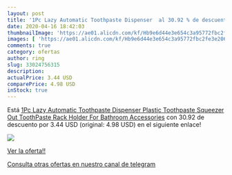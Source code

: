 ```yaml
---
layout: post
title: '1Pc Lazy Automatic Toothpaste Dispenser  al 30.92 % de descuento'
date: 2020-04-16 18:42:03
thumbnailImage: 'https://ae01.alicdn.com/kf/Hb9e6d44e3e654c3a95772fbc2fe3e206F/1Pc-Lazy-Automatic-Toothpaste-Dispenser-Plastic-Toothpaste-Squeezer-Out-ToothPaste-Rack-Holder-For-Bathroom-Accessories.jpg_350x350._SL200_.jpg'
images: [ 'https://ae01.alicdn.com/kf/Hb9e6d44e3e654c3a95772fbc2fe3e206F/1Pc-Lazy-Automatic-Toothpaste-Dispenser-Plastic-Toothpaste-Squeezer-Out-ToothPaste-Rack-Holder-For-Bathroom-Accessories.jpg_350x350._SL200_.jpg' ]
comments: true
category: ofertas
author: ring
slug: 33024756315
description:
actualPrice: 3.44 USD
comparePrice: 4.98 USD
inStock: true
---
```


Está [1Pc Lazy Automatic Toothpaste Dispenser Plastic Toothpaste Squeezer Out ToothPaste Rack Holder For Bathroom Accessories](https://www.amazon.com/dp/33024756315/?tag=redken08-20) con 30.92 de descuento por 3.44 USD (original: 4.98 USD) en el siguiente enlace!

[![](https://ae01.alicdn.com/kf/Hb9e6d44e3e654c3a95772fbc2fe3e206F/1Pc-Lazy-Automatic-Toothpaste-Dispenser-Plastic-Toothpaste-Squeezer-Out-ToothPaste-Rack-Holder-For-Bathroom-Accessories.jpg_350x350._SL200_.jpg)](https://www.amazon.com/dp/33024756315/?tag=redken08-20)

[Ver la oferta!!](https://www.amazon.com/dp/33024756315/?tag=redken08-20)

[Consulta otras ofertas en nuestro canal de telegram](https://t.me/s/ofertas25)
